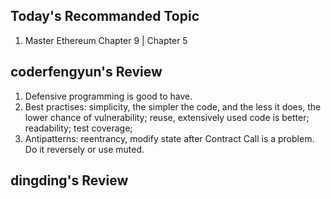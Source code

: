 ## Today's Recommanded Topic
1. Master Ethereum Chapter 9 | Chapter 5

## coderfengyun's Review
1. Defensive programming is good to have.
2. Best practises: simplicity, the simpler the code, and the less it does, the lower chance of vulnerability; reuse, extensively used code is better; readability; test coverage;
3. Antipatterns: reentrancy, modify state after Contract Call is a problem. Do it reversely or use muted.
## dingding's Review
